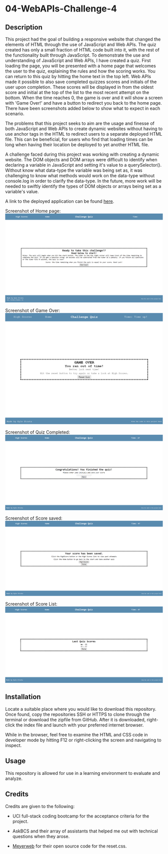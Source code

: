 # 04-WebAPIs-Challenge-4

## Description

This project had the goal of building a responsive website that changed the elements of HTML through the use of JavaScript and Web APIs. The quiz created has only a small fraction of HTML code built into it, with the rest of the functionality built through JavaScript. To demonstrate the use and understanding of JavaScript and Web APIs, I have created a quiz. First loading the page, you will be presented with a home page that welcomes the user to the quiz, explaining the rules and how the scoring works. You can return to this quiz by hitting the home text in the top left. Web APIs made it possible to also save completed quizzes scores and initials of the user upon completion. These scores will be displayed in from the oldest score and initial at the top of the list to the most recent attempt on the bottom. When the time reaches 0, the game is over and it will show a screen with 'Game Over!' and have a button to redirect you back to the home page. There have been screenshots added below to show what to expect in each scenario. 

The problems that this project seeks to aim are the usage and finesse of both JavaScript and Web APIs to create dynamic websites without having to use anchor tags in the HTML to redirect users to a separate deployed HTML file. This can be beneficial, for users who find that loading times can be long when having their location be deployed to yet another HTML file.

A challenge faced during this project was working with creating a dynamic website. The DOM objects and DOM arrays were difficult to identify when declaring a variable in JavaScript and setting it's value to a querySelector(). Without know what data-type the variable was being set as, it was challenging to know what methods would work on the data-type without console.log in order to clarify the data-type. In the future, more work will be needed to swiftly identify the types of DOM objects or arrays being set as a variable's value.

A link to the deployed application can be found [here](https://kyleochata.github.io/04-WebAPIs-Challenge-4/).

Screenshot of Home page:
![Home page](./assets/images/homepage.png)

Screenshot of Game Over:
![Game Over page](./assets/images/game-over-screen.png)

Screenshot of Quiz Completed:
![Quiz complete page](./assets/images/endgame-screen.png)

Screenshot of Score saved:
![Score saved page](./assets/images/View-hs-or-return-home.png)

Screenshot of Score List:
![Score list](./assets/images/highscore-list.png)
## Installation

Locate a suitable place where you would like to download this repository. Once found, copy the repositories SSH or HTTPS to clone through the terminal or download the zipfile from GitHub. After it is downloaded, right-click the index file and launch with your preferred internet browser.

While in the browser, feel free to examine the HTML and CSS code in developer mode by hitting F12 or right-clicking the screen and navigating to inspect.

## Usage

This repository is allowed for use in a learning environment to evaluate and analyze.

## Credits

Credits are given to the following:

* UCI full-stack coding bootcamp for the acceptance criteria for the project.

* AskBCS and their array of assistants that helped me out with technical questions when they arose.

* [Meyerweb](https://meyerweb.com/eric/tools/css/reset/) for their open source code for the reset.css.

